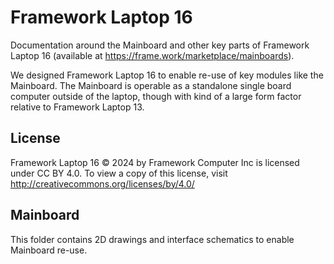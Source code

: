 # Framework Laptop 16
Documentation around the Mainboard and other key parts of Framework Laptop 16 
(available at https://frame.work/marketplace/mainboards).

We designed Framework Laptop 16 to enable re-use of key modules like the Mainboard.
The Mainboard is operable as a standalone single board computer outside of the laptop,
though with kind of a large form factor relative to Framework Laptop 13.

## License

Framework Laptop 16 © 2024 by Framework Computer Inc is licensed under CC BY 4.0.
To view a copy of this license, visit http://creativecommons.org/licenses/by/4.0/

## Mainboard

This folder contains 2D drawings and interface schematics to enable Mainboard re-use.
